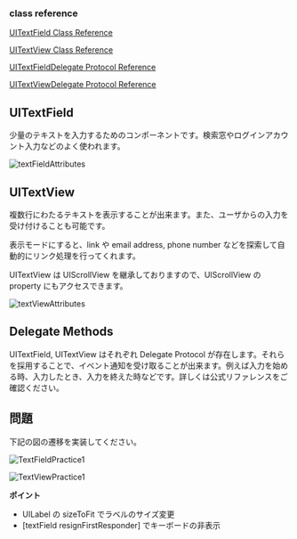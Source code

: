 ### class reference
[UITextField Class Reference](http://developer.apple.com/library/ios/#documentation/UIKit/Reference/UITextField_Class/Reference/UITextField.html)

[UITextView Class Reference](http://developer.apple.com/library/ios/#documentation/uikit/reference/uitextview_class/Reference/UITextView.html)

[UITextFieldDelegate Protocol Reference](http://developer.apple.com/library/ios/#documentation/uikit/reference/UITextFieldDelegate_Protocol/UITextFieldDelegate/UITextFieldDelegate.html)

[UITextViewDelegate Protocol Reference](http://developer.apple.com/library/ios/#documentation/uikit/reference/UITextViewDelegate_Protocol/Reference/UITextViewDelegate.html)

## UITextField
少量のテキストを入力するためのコンポーネントです。検索窓やログインアカウント入力などのよく使われます。

![textFieldAttributes](https://raw.github.com/mixi-inc/iOSTraining/master/Doc/Images/5.3/textFieldAttributes.png)

## UITextView
複数行にわたるテキストを表示することが出来ます。また、ユーザからの入力を受け付けることも可能です。

表示モードにすると、link や email address, phone number などを探索して自動的にリンク処理を行ってくれます。

UITextView は UIScrollView を継承しておりますので、UIScrollView の property にもアクセスできます。

![textViewAttributes](https://raw.github.com/mixi-inc/iOSTraining/master/Doc/Images/5.3/textViewAttributes.png)

## Delegate Methods
UITextField, UITextView はそれぞれ Delegate Protocol が存在します。それらを採用することで、イベント通知を受け取ることが出来ます。例えば入力を始める時、入力したとき、入力を終えた時などです。詳しくは公式リファレンスをご確認ください。

## 問題
下記の図の遷移を実装してください。

![TextFieldPractice1](https://raw.github.com/mixi-inc/iOSTraining/master/Doc/Images/5.3/TextFieldPractice1.png)

![TextViewPractice1](https://raw.github.com/mixi-inc/iOSTraining/master/Doc/Images/5.3/TextViewPractice1.png)

**ポイント**
- UILabel の sizeToFit でラベルのサイズ変更
- [textField resignFirstResponder] でキーボードの非表示